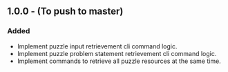 <!--
### Added

### Changed

### Removed

### Fixed

### Security
-->

## 1.0.0 - (To push to master)
### Added
- Implement puzzle input retrievement cli command logic.
- Implement puzzle problem statement retrievement cli command logic.
- Implement commands to retrieve all puzzle resources at the same time. 

